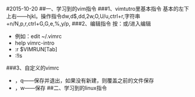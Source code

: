 #2015-10-20
##一、学习到的vim指令
###1、vimtutro里基本指令
基本的左下上右——hjkl。操作指令dw,d$,dd,2w,O,U/u,ctrl+r,字符串+n/N,p,r,ctrl+G,G,e,%,y/p,
###2、编辑指令
按：或/进入编辑

- 例如：edit ~/.vimrc
- help vimrc-intro
- :r $VIMRUN[Tab]
- :!ls

###3、自定义的vimrc
- ，q——保存并退出，如果没有新建，则覆盖之前的文件保存
- ，w——保存
##二、学习到的linux指令
